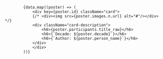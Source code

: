             {data.map((poster) => (
                <div key={poster.id} className="card">
                {/* <div><img src={poster.images.n.url} alt="#"/></div> */}
                <div className="card-description">
                    <h6>{poster.participants.title_raw}</h6>    
                    <h6>{`Decade: ${poster.decade}`}</h6> 
                    <h6>{`Author: ${poster.person_name}`}</h6> 
                </div>    
                </div>
            ))}